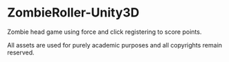# ZombieRoller-Unity3D
Zombie head game using force and click registering to score points.

All assets are used for purely academic purposes and all copyrights remain reserved.

